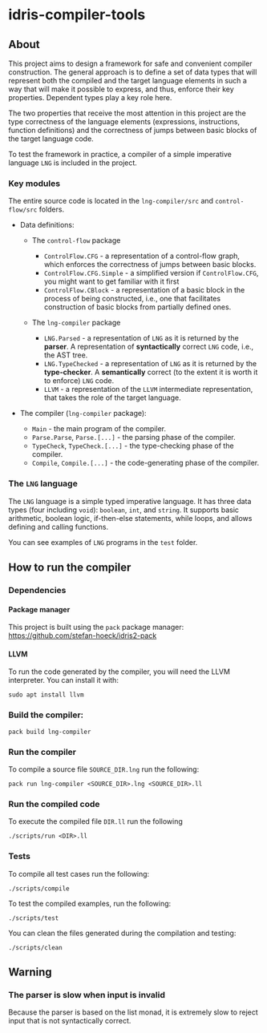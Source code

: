 # idris-compiler-tools

## About

This project aims to design a framework for safe and convenient compiler construction.
The general approach is to define a set of data types that will represent
both the compiled and the target language elements in such a way
that will make it possible to express, and thus, enforce their key properties.
Dependent types play a key role here.

The two properties that receive the most attention in this project are
the type correctness of the language elements (expressions, instructions, function definitions)
and the correctness of jumps between basic blocks of the target language code.

To test the framework in practice, a compiler of a simple imperative language `LNG` is included in the project.

### Key modules
The entire source code is located in the `lng-compiler/src` and `control-flow/src` folders.

- Data definitions:
  - The `control-flow` package
    - `ControlFlow.CFG` - a representation of a control-flow graph,
      which enforces the correctness of jumps between basic blocks.
    - `ControlFlow.CFG.Simple` - a simplified version if `ControlFlow.CFG`,
      you might want to get familiar with it first
    - `ControlFlow.CBlock` - a representation of a basic block in the process of being constructed,
      i.e., one that facilitates construction of basic blocks from partially defined ones.

  - The `lng-compiler` package
    - `LNG.Parsed` - a representation of `LNG` as it is returned by the **parser**.
      A representation of **syntactically** correct `LNG` code, i.e., the AST tree.
    - `LNG.TypeChecked` - a representation of `LNG` as it is returned by the **type-checker**.
      A **semantically** correct (to the extent it is worth it to enforce) `LNG` code.
    - `LLVM` - a representation of the `LLVM` intermediate representation,
      that takes the role of the target language.

- The compiler (`lng-compiler` package):
  - `Main` - the main program of the compiler.
  - `Parse.Parse`, `Parse.[...]` - the parsing phase of the compiler.
  - `TypeCheck`, `TypeCheck.[...]` - the type-checking phase of the compiler.
  - `Compile`, `Compile.[...]` - the code-generating phase of the compiler.

### The `LNG` language

The `LNG` language is a simple typed imperative language.
It has three data types (four including `void`): `boolean`, `int`, and `string`.
It supports basic arithmetic, boolean logic, if-then-else statements, while loops,
and allows defining and calling functions.

You can see examples of `LNG` programs in the `test` folder.

## How to run the compiler

### Dependencies

#### Package manager
This project is built using the `pack` package manager:
https://github.com/stefan-hoeck/idris2-pack

#### LLVM
To run the code generated by the compiler, you will need the LLVM interpreter. You can install it with:
```
sudo apt install llvm
```

### Build the compiler:
```
pack build lng-compiler
```

### Run the compiler
To compile a source file `SOURCE_DIR.lng` run the following:
```
pack run lng-compiler <SOURCE_DIR>.lng <SOURCE_DIR>.ll
```

### Run the compiled code
To execute the compiled file `DIR.ll` run the following
```
./scripts/run <DIR>.ll
```

### Tests
To compile all test cases run the following:
```
./scripts/compile
```

To test the compiled examples, run the following:
```
./scripts/test
```

You can clean the files generated during the compilation and testing:
```
./scripts/clean
```

## Warning

### The parser is slow when input is invalid

Because the parser is based on the list monad,
it is extremely slow to reject input that is not syntactically correct.
